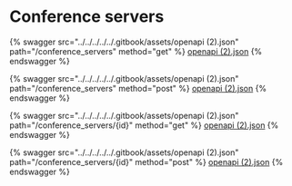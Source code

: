 # Conference servers

{% swagger src="../../../../../.gitbook/assets/openapi (2).json" path="/conference_servers" method="get" %}
[openapi (2).json](<../../../../../.gitbook/assets/openapi (2).json>)
{% endswagger %}

{% swagger src="../../../../../.gitbook/assets/openapi (2).json" path="/conference_servers" method="post" %}
[openapi (2).json](<../../../../../.gitbook/assets/openapi (2).json>)
{% endswagger %}

{% swagger src="../../../../../.gitbook/assets/openapi (2).json" path="/conference_servers/{id}" method="get" %}
[openapi (2).json](<../../../../../.gitbook/assets/openapi (2).json>)
{% endswagger %}

{% swagger src="../../../../../.gitbook/assets/openapi (2).json" path="/conference_servers/{id}" method="post" %}
[openapi (2).json](<../../../../../.gitbook/assets/openapi (2).json>)
{% endswagger %}
